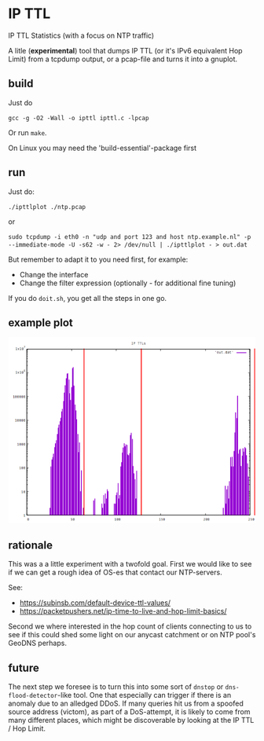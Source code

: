 # IP TTL
IP TTL Statistics (with a focus on NTP traffic)

A litle (**experimental**) tool that dumps IP TTL (or it's IPv6 equivalent Hop Limit)
from a tcpdump output, or a pcap-file and turns it into a gnuplot.

## build
Just do
```
gcc -g -O2 -Wall -o ipttl ipttl.c -lpcap
```
Or run `make`.
 
On Linux you may need the 'build-essential'-package first

## run
Just do:

```
./ipttlplot ./ntp.pcap
```
or
```
sudo tcpdump -i eth0 -n "udp and port 123 and host ntp.example.nl" -p --immediate-mode -U -s62 -w - 2> /dev/null | ./ipttlplot - > out.dat
```
But remember to adapt it to you need first, for example:

* Change the interface
* Change the filter expression (optionally - for additional fine tuning)

If you do `doit.sh`, you get all the steps in one go.

## example plot
![Alt text](/ipttl/exampleplot.png?raw=true "Example")

## rationale

This was a a little experiment with a twofold goal. First we would like to
see if we can get a rough idea of OS-es that contact our NTP-servers.

See:

* https://subinsb.com/default-device-ttl-values/
* https://packetpushers.net/ip-time-to-live-and-hop-limit-basics/

Second we where interested in the hop count of clients connecting to us to
see if this could shed some light on our anycast catchment or on NTP pool's GeoDNS
perhaps.

## future

The next step we foresee is to turn this into some sort of `dnstop` or
`dns-flood-detector`-like tool. One that especially can trigger if there
is an anomaly due to an alledged DDoS. If many queries hit us from a
spoofed source address (victom), as part of a DoS-attempt, it is
likely to come from many different places, which might be discoverable
by looking at the IP TTL / Hop Limit.
 
